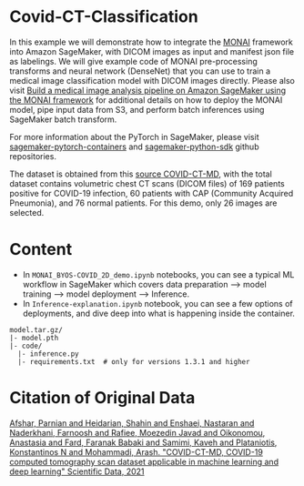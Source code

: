 # Covid-CT-Classification

In this example we will demonstrate how to integrate the [MONAI](http://monai.io) framework into Amazon SageMaker, with DICOM images as input and manifest json file as labelings.  We will give example code of MONAI pre-processing transforms and neural network (DenseNet) that you can use to train a medical image classification model with DICOM images directly.  Please also visit [Build a medical image analysis pipeline on Amazon SageMaker using the MONAI framework](https://aws.amazon.com/blogs/industries/build-a-medical-image-analysis-pipeline-on-amazon-sagemaker-using-the-monai-framework/) for additional details on how to deploy the MONAI model, pipe input data from S3, and perform batch inferences using SageMaker batch transform.

For more information about the PyTorch in SageMaker, please visit [sagemaker-pytorch-containers](https://github.com/aws/sagemaker-pytorch-containers) and [sagemaker-python-sdk](https://github.com/aws/sagemaker-python-sdk) github repositories.

The dataset is obtained from this [source COVID-CT-MD](https://github.com/ShahinSHH/COVID-CT-MD), with the total dataset contains volumetric chest CT scans (DICOM files) of 169 patients positive for COVID-19 infection, 60 patients with CAP (Community Acquired Pneumonia), and 76 normal patients. For this demo, only 26 images are selected. 

# Content
+ In `MONAI_BYOS-COVID_2D_demo.ipynb` notebooks, you can see a typical ML  workflow in SageMaker which covers data preparation --> model training --> model deployment --> Inference. 
+ In `Inference-explanation.ipynb` notebook, you can see a few options of deployments, and dive deep into what is happening inside the container. 

```
model.tar.gz/
|- model.pth
|- code/
  |- inference.py
  |- requirements.txt  # only for versions 1.3.1 and higher
```
# Citation of Original Data

[Afshar, Parnian and Heidarian, Shahin and Enshaei, Nastaran and Naderkhani, Farnoosh and Rafiee, Moezedin Javad and Oikonomou, Anastasia and Fard, Faranak Babaki and Samimi, Kaveh and Plataniotis, Konstantinos N and Mohammadi, Arash. "COVID-CT-MD, COVID-19 computed tomography scan dataset applicable in machine learning and deep learning" Scientific Data, 2021](https://diversity.ucsf.edu/resources/unconscious-bias)
